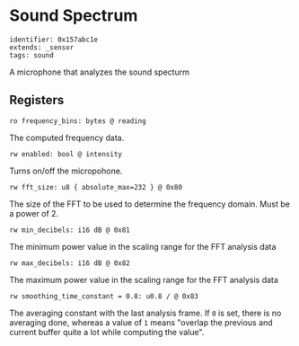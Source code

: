 # Sound Spectrum

    identifier: 0x157abc1e
    extends: _sensor
    tags: sound

A microphone that analyzes the sound specturm

## Registers

    ro frequency_bins: bytes @ reading
    
The computed frequency data.

    rw enabled: bool @ intensity

Turns on/off the micropohone.

    rw fft_size: u8 { absolute_max=232 } @ 0x80
    
The size of the FFT to be used to determine the frequency domain.
Must be a power of 2.

    rw min_decibels: i16 dB @ 0x81
    
The minimum power value in the scaling range for the FFT analysis data

    rw max_decibels: i16 dB @ 0x82
    
The maximum power value in the scaling range for the FFT analysis data

    rw smoothing_time_constant = 0.8: u0.8 / @ 0x83

The averaging constant with the last analysis frame. 
If ``0`` is set, there is no averaging done, whereas a value of ``1`` means "overlap the previous and current buffer quite a lot while computing the value".
